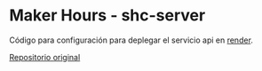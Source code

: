 # Maker Hours - shc-server

Código para configuración para deplegar el servicio api en [render](https://render.com/).

[Repositorio original](https://github.com/DiazMarco2005/PooProyecto)